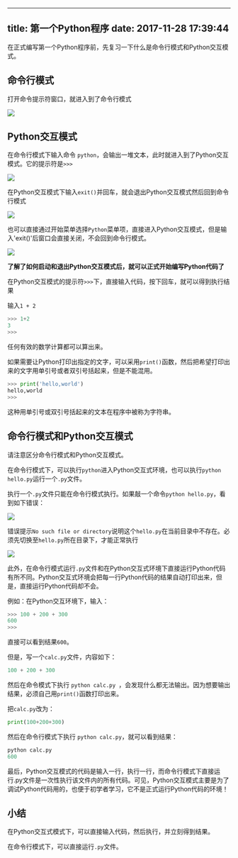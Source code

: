 ---------
title: 第一个Python程序
date: 2017-11-28 17:39:44
----------

在正式编写第一个Python程序前，先复习一下什么是命令行模式和Python交互模式。

## 命令行模式

打开命令提示符窗口，就进入到了命令行模式

![](http://oih7sazbd.bkt.clouddn.com/QQ%E6%88%AA%E5%9B%BE20171128171606.jpg)

<!-- more -->

## Python交互模式

在命令行模式下输入命令 `python`，会输出一堆文本，此时就进入到了Python交互模式。它的提示符是`>>>`

![](http://oih7sazbd.bkt.clouddn.com/QQ%E6%88%AA%E5%9B%BE20171128171508.jpg)

在Python交互模式下输入`exit()`并回车，就会退出Python交互模式然后回到命令行模式

![](http://oih7sazbd.bkt.clouddn.com/QQ%E6%88%AA%E5%9B%BE20171128171522.jpg)

也可以直接通过开始菜单选择`Python`菜单项，直接进入Python交互模式，但是输入'exit()'后窗口会直接关闭，不会回到命令行模式。

![](http://oih7sazbd.bkt.clouddn.com/QQ%E6%88%AA%E5%9B%BE20171128171758.jpg)

**了解了如何启动和退出Python交互模式后，就可以正式开始编写Python代码了**

在Python交互模式的提示符`>>>`下，直接输入代码，按下回车，就可以得到执行结果

输入`1 + 2`

```python
>>> 1+2
3
>>>
```

任何有效的数学计算都可以算出来。

如果需要让Python打印出指定的文字，可以采用`print()`函数，然后把希望打印出来的文字用单引号或者双引号括起来，但是不能混用。
```Python
>>> print('hello,world')
hello,world
>>>
```

这种用单引号或双引号括起来的文本在程序中被称为字符串。

## 命令行模式和Python交互模式

请注意区分命令行模式和Python交互模式。

在命令行模式下，可以执行`python`进入Python交互式环境，也可以执行`python hello.py`运行一个`.py`文件。

执行一个`.py`文件只能在命令行模式执行。如果敲一个命令`python hello.py`，看到如下错误：

![](http://oih7sazbd.bkt.clouddn.com/QQ%E6%88%AA%E5%9B%BE20171128173011.jpg)

错误提示`No such file or directory`说明这个`hello.py`在当前目录中不存在。必须先切换至`hello.py`所在目录下，才能正常执行

![](http://oih7sazbd.bkt.clouddn.com/QQ%E6%88%AA%E5%9B%BE20171128173440.jpg)

此外，在命令行模式运行`.py`文件和在Python交互式环境下直接运行Python代码有所不同。Python交互式环境会把每一行Python代码的结果自动打印出来，但是，直接运行Python代码却不会。

例如：在Python交互环境下，输入：
```Python
>>> 100 + 200 + 300
600
>>>
```

直接可以看到结果`600`。

但是，写一个`calc.py`文件，内容如下：

```python
100 + 200 + 300
```

然后在命令模式下执行 `python calc.py `，会发现什么都无法输出。因为想要输出结果，必须自己用`print()`函数打印出来。

把`calc.py`改为：

```python
print(100+200+300)
```

然后在命令行模式下执行 `python calc.py`，就可以看到结果：
```python
python calc.py
600
```

最后，Python交互模式的代码是输入一行，执行一行，而命令行模式下直接运行.py文件是一次性执行该文件内的所有代码。可见，Python交互模式主要是为了调试Python代码用的，也便于初学者学习，它不是正式运行Python代码的环境！

## 小结
在Python交互式模式下，可以直接输入代码，然后执行，并立刻得到结果。

在命令行模式下，可以直接运行`.py`文件。

